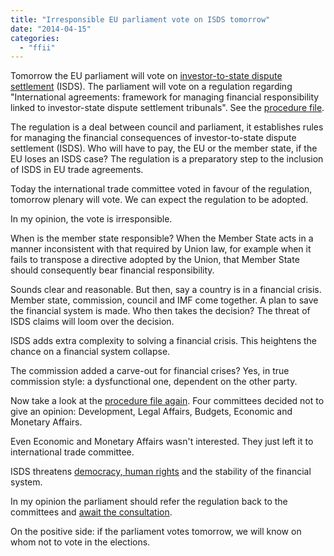 ```yaml
---
title: "Irresponsible EU parliament vote on ISDS tomorrow"
date: "2014-04-15"
categories: 
  - "ffii"
---
```


Tomorrow the EU parliament will vote on [investor-to-state dispute settlement](https://www.vrijschrift.org/serendipity/index.php?/archives/154-Investment-tribunals-above-supreme-courts.html) (ISDS). The parliament will vote on a regulation regarding "International agreements: framework for managing financial responsibility linked to investor-state dispute settlement tribunals". See the [procedure file](http://www.europarl.europa.eu/oeil/popups/ficheprocedure.do?lang=en&reference=2012/0163(COD)).

The regulation is a deal between council and parliament, it establishes rules for managing the financial consequences of investor-to-state dispute settlement (ISDS). Who will have to pay, the EU or the member state, if the EU loses an ISDS case? The regulation is a preparatory step to the inclusion of ISDS in EU trade agreements.

Today the international trade committee voted in favour of the regulation, tomorrow plenary will vote. We can expect the regulation to be adopted.

In my opinion, the vote is irresponsible.

When is the member state responsible? When the Member State acts in a manner inconsistent with that required by Union law, for example when it fails to transpose a directive adopted by the Union, that Member State should consequently bear financial responsibility.

Sounds clear and reasonable. But then, say a country is in a financial crisis. Member state, commission, council and IMF come together. A plan to save the financial system is made. Who then takes the decision? The threat of ISDS claims will loom over the decision.

ISDS adds extra complexity to solving a financial crisis. This heightens the chance on a financial system collapse.

The commission added a carve-out for financial crises? Yes, in true commission style: a dysfunctional one, dependent on the other party.

Now take a look at the [procedure file again](http://www.europarl.europa.eu/oeil/popups/ficheprocedure.do?lang=en&reference=2012/0163(COD)). Four committees decided not to give an opinion: Development, Legal Affairs, Budgets, Economic and Monetary Affairs.

Even Economic and Monetary Affairs wasn't interested. They just left it to international trade committee.

ISDS threatens [democracy, human rights](https://www.vrijschrift.org/serendipity/index.php?/archives/154-Investment-tribunals-above-supreme-courts.html) and the stability of the financial system.

In my opinion the parliament should refer the regulation back to the committees and [await the consultation](http://trade.ec.europa.eu/consultations/index.cfm?consul_id=179).

On the positive side: if the parliament votes tomorrow, we will know on whom not to vote in the elections.
